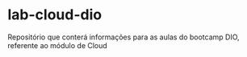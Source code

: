 # lab-cloud-dio
Repositório que conterá informações para as aulas do bootcamp DIO, referente ao módulo de Cloud
